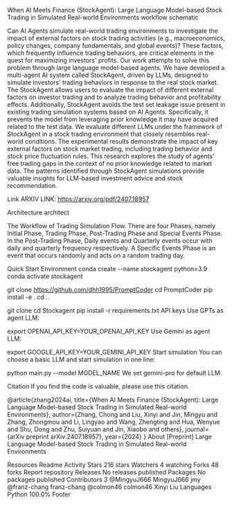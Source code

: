 When AI Meets Finance (StockAgent): Large Language Model-based Stock Trading in Simulated Real-world Environments
workflow schematic

Can AI Agents simulate real-world trading environments to investigate the impact of external factors on stock trading activities (e.g., macroeconomics, policy changes, company fundamentals, and global events)? These factors, which frequently influence trading behaviors, are critical elements in the quest for maximizing investors' profits. Our work attempts to solve this problem through large language model-based agents. We have developed a multi-agent AI system called StockAgent, driven by LLMs, designed to simulate investors' trading behaviors in response to the real stock market. The StockAgent allows users to evaluate the impact of different external factors on investor trading and to analyze trading behavior and profitability effects. Additionally, StockAgent avoids the test set leakage issue present in existing trading simulation systems based on AI Agents. Specifically, it prevents the model from leveraging prior knowledge it may have acquired related to the test data. We evaluate different LLMs under the framework of StockAgent in a stock trading environment that closely resembles real-world conditions. The experimental results demonstrate the impact of key external factors on stock market trading, including trading behavior and stock price fluctuation rules. This research explores the study of agents' free trading gaps in the context of no prior knowledge related to market data. The patterns identified through StockAgent simulations provide valuable insights for LLM-based investment advice and stock recommendation.

Link
ARXIV LINK: https://arxiv.org/pdf/2407.18957

Architecture
architect

The Workflow of Trading Simulation Flow. There are four Phases, namely Initial Phase, Trading Phase, Post-Trading Phase and Special Events Phase. In the Post-Trading Phase, Daily events and Quarterly events occur with daily and quarterly frequency respectively. A Specific Events Phase is an event that occurs randomly and acts on a random trading day.

Quick Start
Environment
conda create --name stockagent python=3.9
conda activate stockagent

git clone https://github.com/dhh1995/PromptCoder
cd PromptCoder
pip install -e .
cd ..

git clone <This Github Project>
cd Stockagent
pip install -r requirements.txt
API keys
Use GPTs as agent LLM:

export OPENAI_API_KEY=YOUR_OPENAI_API_KEY
Use Gemini as agent LLM:

export GOOGLE_API_KEY=YOUR_GEMINI_API_KEY
Start simulation
You can choose a basic LLM and start simulation in one line:

python main.py --model MODEL_NAME
We set gemini-pro for default LLM.

Citation
If you find the code is valuable, please use this citation.

@article{zhang2024ai,
  title={When AI Meets Finance (StockAgent): Large Language Model-based Stock Trading in Simulated Real-world Environments},
  author={Zhang, Chong and Liu, Xinyi and Jin, Mingyu and Zhang, Zhongmou and Li, Lingyao and Wang, Zhengting and Hua, Wenyue and Shu, Dong and Zhu, Suiyuan and Jin, Xiaobo and others},
  journal={arXiv preprint arXiv:2407.18957},
  year={2024}
}
About
[Preprint] Large Language Model-based Stock Trading in Simulated Real-world Environments

Resources
 Readme
 Activity
Stars
 216 stars
Watchers
 4 watching
Forks
 48 forks
Report repository
Releases
No releases published
Packages
No packages published
Contributors
3
@MingyuJ666
MingyuJ666 jmy
@franz-chang
franz-chang
@colmon46
colmon46 Xinyi Liu
Languages
Python
100.0%
Footer
